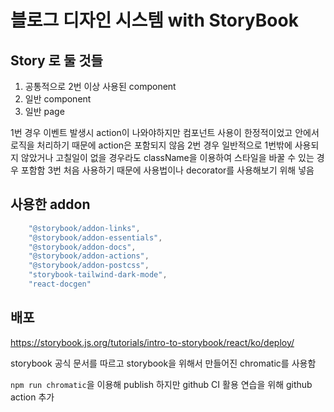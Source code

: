 # 블로그 디자인 시스템 with StoryBook

## Story 로 둘 것들

1. 공통적으로 2번 이상 사용된 component
2. 일반 component
3. 일반 page 

1번 경우 이벤트 발생시 action이 나와야하지만 컴포넌트 사용이 한정적이었고 안에서 로직을 처리하기 때문에  action은 포함되지 않음
2번 경우 일반적으로 1번밖에 사용되지 않았거나 고칠일이 없을 경우라도 className을 이용하여 스타일을 바꿀 수 있는 경우 포함함
3번 처음 사용하기 때문에 사용법이나 decorator를 사용해보기 위해 넣음

## 사용한 addon

```javascript
    "@storybook/addon-links",
    "@storybook/addon-essentials",
    "@storybook/addon-docs",
    "@storybook/addon-actions",
    "@storybook/addon-postcss",
    "storybook-tailwind-dark-mode",
    "react-docgen"
```

## 배포 

https://storybook.js.org/tutorials/intro-to-storybook/react/ko/deploy/

storybook 공식 문서를 따르고 storybook을 위해서 만들어진 chromatic를 사용함

`npm run chromatic`을 이용해 publish 하지만 github CI 활용 연습을 위해 github action 추가
